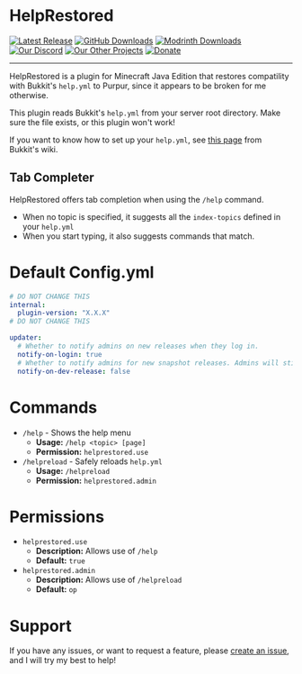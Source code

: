 # HelpRestored

[![Latest Release](https://img.shields.io/github/release-date/Erallie/help-restored?display_date=published_at&style=for-the-badge&label=Latest%20Release)](https://modrinth.com/plugin/help-restored/version/latest)
[![GitHub Downloads](https://img.shields.io/github/downloads/Erallie/help-restored/total?style=for-the-badge&logo=github&logoColor=ffffff&label=GitHub%20Downloads&color=hsl(0%2C%200%25%2C%2020%25))](https://github.com/Erallie/help-restored)
[![Modrinth Downloads](https://img.shields.io/modrinth/dt/zE5EbgF4?style=for-the-badge&logo=modrinth&logoColor=00af5c&label=Modrinth%20Downloads&color=00af5c)](https://modrinth.com/plugin/help-restored)
<br>
[![Our Discord](https://img.shields.io/discord/1102582171207741480?style=for-the-badge&logo=discord&logoColor=ffffff&label=Our%20Discord&color=5865F2)](https://discord.gg/cCCEk7BX4W)
[![Our Other Projects](https://img.shields.io/badge/Our%20Other%20Projects-%E2%9D%A4-563294?style=for-the-badge&logo=data%3Aimage%2Fwebp%3Bbase64%2CUklGRu4DAABXRUJQVlA4WAoAAAAQAAAAHwAAHwAAQUxQSGABAAABgFtbm5volyZTA%2BtibzK2H0w5sDkmhe3GmxrwxGg0839r%2FvkkOogIBW7bKB0c4%2BARYihzIqfd6dfO%2B%2B3XtHsq4jJhlIvcDRcgNB%2FeieQETorBHgghRtUYqwDs%2B4U4IpcvUB%2BVUPSK54uEnTwsUJoar2DeMpzLxQpeG5DH8lxyyfLivVYAwPBbkWdOBg3qFlqiLy679iHy9UDKMZRXmYxpCcusayTHG01K%2FEtatYWuj7oI9hL4BxsxVwhoP2mlAJJ%2BuuAflc6%2BEUCQTCX9EV87xBR2H75NxLZSpWiwzqdIm7ZO7uB3oEgZKbD9Nt3EmHweEPH1t1GNsZUbKeisiwjyTm5fA3SO1yCrADZXrV2PZQJPL1tjN4%2BxUL9ie1mJobzOnDwSx6ILiF%2FW%2BTUR4tcHx0UaV75JXC1a4g6Ky5dLcTSuy9q4HhTieF64Hy1A3GHB8gLLK2e92feuqnbfPK8IVlA4IGgCAACwDQCdASogACAAPk0cjEQioaEb%2BqwAKATEtgBOl7v9V3sHcA2wG4A3gD0APLP9jX9n%2F2jmqv5AZRh7J%2BN2fOx22iE%2F4TUsecFmY%2BSf1r%2BAP%2BTfzT%2FXdIB7KX7MtdIGr1A8H0jmrrfZvqButwOaYcLWYNRq5QgAAP7%2F%2FmIMpiVNn67QXpM1rrDmRS8Nr%2F6dhD%2Bq5e%2BM%2BAtUP1%2FxOj85Ol5y3ebjz%2BpHoOf%2FWW8a%2F2ojUaKVDkVqof%2Bv4f0f6ud8i58wusz%2Fyrj%2F%2BwnM3q0769dvK%2F%2BQe04xL49tkb9t6ylCqqezZtZGuGLJ%2F5iUrPqdYc%2F8VbYZfP%2FOpZP%2F4X4q%2BqS4gPOxzdINOe5PGv%2F0TS%2FJRf4LlFrFkrWtxlS8n40grV%2BKUu%2FiwzdQzImvwH81FxL1bZyTSsrYwMku1Pk9StTtWNjSR8ZWEYBH9eTn%2FvBERii5XaWOPJ%2FFVXtVQGbv%2BFRW5jbo9tfFDu%2BDHHf8LbgUd%2F8W8Id1AehBtRNsLQWbADmvF1QJU8x5tw%2FtTUwIoSaa%2F2jkcvyVHkAsb2qoIh1KF1pPdae%2BZaqjydy6nUa9agjrDk1G4pMhEUhH%2BV%2FIUe49MjhR%2FuxyFmwQ8dDogMyQ%2BdcSBa56Lwt1wyJ%2F22%2F5O98r6q6wiM63HyaYONd36W7br%2F0%2F6y2DZ3irAddj%2FRxntvr%2FbbChSYXAfEbO%2FD0G%2FFbMFqTHypodt9T6dAx%2BUjJYfHzFf%2FM3Ec%2FAtwbjc2gka6urN1MlSLb2VTS9Q5r8fkDzxZz6vu1OYUPUB1UFMIhYGvMATbxxoTmVhvpovzAc%2F8nbOjw3wAAA)](https://github.com/Erallie)
[![Donate](https://img.shields.io/badge/Donate-%24-563294?style=for-the-badge&logo=paypal&color=rgb(0%2C%2048%2C%20135))](https://www.paypal.com/donate/?hosted_button_id=PHHGM83BQZ8MA)

---

HelpRestored is a plugin for Minecraft Java Edition that restores compatility with Bukkit's `help.yml` to Purpur, since it appears to be broken for me otherwise.

This plugin reads Bukkit's `help.yml` from your server root directory. Make sure the file exists, or this plugin won't work!

If you want to know how to set up your `help.yml`, see [this page](https://bukkit.fandom.com/wiki/Help.yml) from Bukkit's wiki.

## Tab Completer
HelpRestored offers tab completion when using the `/help` command.
- When no topic is specified, it suggests all the `index-topics` defined in your `help.yml`
- When you start typing, it also suggests commands that match.

# Default Config.yml
```yml
# DO NOT CHANGE THIS
internal:
  plugin-version: "X.X.X"
# DO NOT CHANGE THIS

updater:
  # Whether to notify admins on new releases when they log in.
  notify-on-login: true
  # Whether to notify admins for new snapshot releases. Admins will still be notified on stable releases if this is set to "false".
  notify-on-dev-release: false
```

# Commands
- `/help` - Shows the help menu
  - **Usage:** `/help <topic> [page]`
  - **Permission:** `helprestored.use`
- `/helpreload` - Safely reloads `help.yml`
  - **Usage:** `/helpreload`
  - **Permission:** `helprestored.admin`

# Permissions
- `helprestored.use`
  - **Description:** Allows use of `/help`
  - **Default:** `true`
- `helprestored.admin`
  - **Description:** Allows use of `/helpreload`
  - **Default:** `op`

# Support
If you have any issues, or want to request a feature, please [create an issue](https://github.com/Erallie/help-restored/issues), and I will try my best to help!
